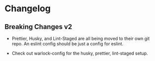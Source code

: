 # Changelog

## Breaking Changes v2

* Prettier, Husky, and Lint-Staged are all being moved to their own git repo. An eslint config should be just a config for eslint.

* Check out warlock-config for the husky, prettier, lint-staged setup.
